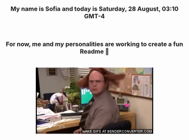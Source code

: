 


<div align="center">
<h3 >My name is Sofia and today is Saturday, 28 August, 03:10 GMT-4</h3><br>
<h3 >For now, me and my personalities are working to create a fun Readme 👋
</h3><br>
<img src='img/dwight.gif' alt='working...'/>
</div>
